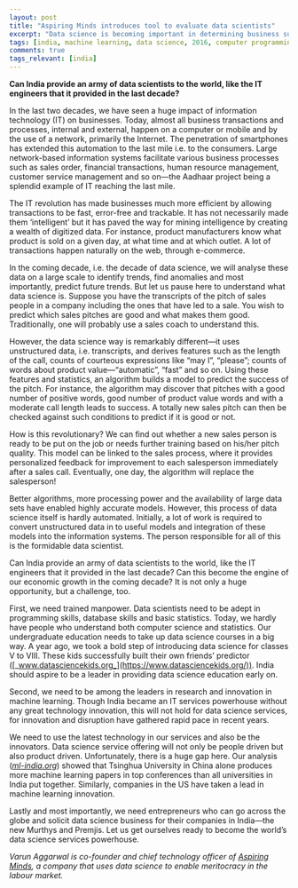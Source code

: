 ```yaml
---
layout: post
title: "Aspiring Minds introduces tool to evaluate data scientists"
excerpt: "Data science is becoming important in determining business success. But there aren’t enough tools to test data scientists. A good data scientist needs to be proficient in computer programming, applied statistics and database management skills."
tags: [india, machine learning, data science, 2016, computer programming, database management, applied statistics]
comments: true
tags_relevant: [india]
---
```


**Can India provide an army of data scientists to the world, like the IT engineers that it provided in the last decade?**

In the last two decades, we have seen a huge impact of information technology (IT) on businesses. Today, almost all business transactions and processes, internal and external, happen on a computer or mobile and by the use of a network, primarily the Internet. The penetration of smartphones has extended this automation to the last mile i.e. to the consumers. Large network-based information systems facilitate various business processes such as sales order, financial transactions, human resource management, customer service management and so on—the Aadhaar project being a splendid example of IT reaching the last mile.

The IT revolution has made businesses much more efficient by allowing transactions to be fast, error-free and trackable. It has not necessarily made them ‘intelligent’ but it has paved the way for mining intelligence by creating a wealth of digitized data. For instance, product manufacturers know what product is sold on a given day, at what time and at which outlet. A lot of transactions happen naturally on the web, through e-commerce.

In the coming decade, i.e. the decade of data science, we will analyse these data on a large scale to identify trends, find anomalies and most importantly, predict future trends. But let us pause here to understand what data science is. Suppose you have the transcripts of the pitch of sales people in a company including the ones that have led to a sale. You wish to predict which sales pitches are good and what makes them good. Traditionally, one will probably use a sales coach to understand this.

However, the data science way is remarkably different—it uses unstructured data, i.e. transcripts, and derives features such as the length of the call, counts of courteous expressions like “may I”, “please”; counts of words about product value—“automatic”, “fast” and so on. Using these features and statistics, an algorithm builds a model to predict the success of the pitch. For instance, the algorithm may discover that pitches with a good number of positive words, good number of product value words and with a moderate call length leads to success. A totally new sales pitch can then be checked against such conditions to predict if it is good or not.

How is this revolutionary? We can find out whether a new sales person is ready to be put on the job or needs further training based on his/her pitch quality. This model can be linked to the sales process, where it provides personalized feedback for improvement to each salesperson immediately after a sales call. Eventually, one day, the algorithm will replace the salesperson!

Better algorithms, more processing power and the availability of large data sets have enabled highly accurate models. However, this process of data science itself is hardly automated. Initially, a lot of work is required to convert unstructured data in to useful models and integration of these models into the information systems. The person responsible for all of this is the formidable data scientist.

Can India provide an army of data scientists to the world, like the IT engineers that it provided in the last decade? Can this become the engine of our economic growth in the coming decade? It is not only a huge opportunity, but a challenge, too.

First, we need trained manpower. Data scientists need to be adept in programming skills, database skills and basic statistics. Today, we hardly have people who understand both computer science and statistics. Our undergraduate education needs to take up data science courses in a big way. A year ago, we took a bold step of introducing data science for classes V to VIII. These kids successfully built their own friends’ predictor ([_www.datasciencekids.org_](https://www.datasciencekids.org/)). India should aspire to be a leader in providing data science education early on.

Second, we need to be among the leaders in research and innovation in machine learning. Though India became an IT services powerhouse without any great technology innovation, this will not hold for data science services, for innovation and disruption have gathered rapid pace in recent years.

We need to use the latest technology in our services and also be the innovators. Data science service offering will not only be people driven but also product driven. Unfortunately, there is a huge gap here. Our analysis ([_ml-india.org_](https://ml-india.org/)) showed that Tsinghua University in China alone produces more machine learning papers in top conferences than all universities in India put together. Similarly, companies in the US have taken a lead in machine learning innovation.

Lastly and most importantly, we need entrepreneurs who can go across the globe and solicit data science business for their companies in India—the new Murthys and Premjis. Let us get ourselves ready to become the world’s data science services powerhouse.

_Varun Aggarwal is co-founder and chief technology officer of [Aspiring Minds](https://research.aspiringminds.com/), a company that uses data science to enable meritocracy in the labour market._
